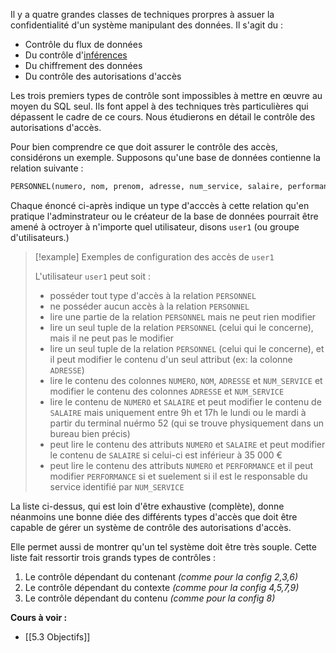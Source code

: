 Il y a quatre grandes classes de techniques prorpres à assuer la confidentialité d'un système manipulant des données. Il s'agit du :

- Contrôle du flux de données
- Du contrôle d'[inférences](https://dictionnaire.lerobert.com/definition/inference)
- Du chiffrement des données
- Du contrôle des autorisations d'accès

Les trois premiers types de contrôle sont impossibles à mettre en œuvre au moyen du SQL seul. Ils font appel à des techniques très particulières qui dépassent le cadre de ce cours. Nous étudierons en détail le contrôle des autorisations d'accès.

Pour bien comprendre ce que doit assurer le contrôle des accès, considérons un exemple.
Supposons qu'une base de données contienne la relation suivante :

```sql
PERSONNEL(numero, nom, prenom, adresse, num_service, salaire, performance)
```

Chaque énoncé ci-après indique un type d'acccès à cette relation qu'en pratique l'adminstrateur ou le créateur de la base de données pourrait être amené à octroyer à n'importe quel utilisateur, disons `user1` (ou groupe d'utilisateurs.)

>[!example] Exemples de configuration des accès de `user1`
>
> L'utilisateur `user1` peut soit :
> 
> - posséder tout type d'accès à la relation `PERSONNEL`
> - ne posséder aucun accès à la relation `PERSONNEL`
> - lire une partie de la relation `PERSONNEL` mais ne peut rien modifier
> - lire un seul tuple de la relation `PERSONNEL` (celui qui le concerne), mais il ne peut pas le modifier
> - lire un seul tuple de la relation `PERSONNEL` (celui qui le concerne), et il peut modifier le contenu d'un seul attribut (ex: la colonne `ADRESSE`)
> - lire le contenu des colonnes `NUMERO`, `NOM`, `ADRESSE` et `NUM_SERVICE` et modifier le contenu des colonnes `ADRESSE` et `NUM_SERVICE`
> - lire le contenu de `NUMERO` et `SALAIRE` et peut modifier le contenu de `SALAIRE` mais uniquement entre 9h et 17h le lundi ou le mardi à partir du terminal nuérmo 52 (qui se trouve physiquement dans un bureau bien précis)
> - peut lire le contenu des attributs `NUMERO` et `SALAIRE` et peut modifier le contenu de `SALAIRE` si celui-ci est inférieur à 35 000 €
> - peut lire le contenu des attributs `NUMERO` et `PERFORMANCE` et il peut modifier `PERFORMANCE` si et suelement si il est le responsable du service identifié par `NUM_SERVICE`

La liste ci-dessus, qui est loin d'être exhaustive (complète), donne néanmoins une bonne diée des différents types d'accès que doit être capable de gérer un système de contrôle des autorisations d'accès. 

Elle permet aussi de montrer qu'un tel système doit être très souple. Cette liste fait ressortir trois grands types de contrôles :

1. Le contrôle dépendant du contenant *(comme pour la config 2,3,6)*
2. Le contrôle dépendant du contexte *(comme pour la config 4,5,7,9)*
3. Le contrôle dépendant du contenu *(comme pour la config 8)*

**Cours à voir :**
- [[5.3 Objectifs]]